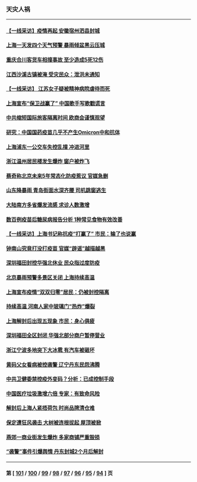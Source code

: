 ### 天灾人祸
---
#### [【一线采访】疫情再起 安徽宿州泗县封城](../../pages/ncid280/n13769890.md) 
#### [上海一天发四个天气预警 暴雨倾盆黑云压城](../../pages/ncid280/n13769832.md) 
#### [重庆合川客货车相撞事故 至少造成5死12伤](../../pages/ncid280/n13769875.md) 
#### [江西沙溪古镇被淹 受灾民众：泄洪未通知](../../pages/ncid280/n13769825.md) 
#### [【一线采访】 江苏女子疑被精神病院虐待而死](../../pages/ncid280/n13769796.md) 
#### [上海宣布“保卫战赢了” 中国歌手写歌戳谎言](../../pages/ncid280/n13769442.md) 
#### [中共缩短国际旅客隔离时间 欧商会谨慎观望](../../pages/ncid280/n13769210.md) 
#### [研究：中国国药疫苗几乎不产生Omicron中和抗体](../../pages/ncid280/n13769346.md) 
#### [上海浦东一公交车失控乱撞 冲进河里](../../pages/ncid280/n13769015.md) 
#### [浙江温州居民楼发生爆炸 窗户被炸飞](../../pages/ncid280/n13769071.md) 
#### [蔡奇称北京未来5年常态化防疫惹议 官媒急删](../../pages/ncid280/n13768413.md) 
#### [山东降暴雨 青岛街面水深齐腰 司机跳窗逃生](../../pages/ncid280/n13768292.md) 
#### [大陆南方多省爆发流感 求诊人数激增](../../pages/ncid280/n13768101.md) 
#### [数百例疫苗后糖尿病报告分析 1种常见食物有效改善](../../pages/ncid280/n13766057.md) 
#### [【一线采访】上海书记称抗疫“打赢了” 市民：输了也说赢](../../pages/ncid280/n13767912.md) 
#### [钟南山究竟打没打疫苗 官媒“辟谣”越描越黑](../../pages/ncid280/n13767868.md) 
#### [深圳福田封控华强北休业 民众指过度防疫](../../pages/ncid280/n13767715.md) 
#### [北京暴雨预警多景区关闭 上海持续高温](../../pages/ncid280/n13767695.md) 
#### [上海宣布疫情“双双归零”居民：仍被封控隔离](../../pages/ncid280/n13767223.md) 
#### [持续高温 河南人家中玻璃门“热炸”爆裂](../../pages/ncid280/n13767280.md) 
#### [上海解封后出现五现象 市民：身心俱疲](../../pages/ncid280/n13767226.md) 
#### [深圳福田全区封闭 华强北部分商户暂停营业](../../pages/ncid280/n13767252.md) 
#### [浙江宁波多地突下大冰雹 有汽车被砸坏](../../pages/ncid280/n13767153.md) 
#### [黄码父女看病被控袭警 辽宁丹东民怨沸腾](../../pages/ncid280/n13766947.md) 
#### [中共卫健委禁控疫外变码？分析：已成控制手段](../../pages/ncid280/n13766876.md) 
#### [中国医疗垃圾激增六倍 专家：有致命风险](../../pages/ncid280/n13766916.md) 
#### [解封后上海人紧捂荷包 时尚品牌清仓难](../../pages/ncid280/n13766680.md) 
#### [保定遭狂风袭击 大树被连根拔起 屋顶被掀](../../pages/ncid280/n13766613.md) 
#### [燕郊一商业街发生爆炸 多家商铺严重毁损](../../pages/ncid280/n13766395.md) 
#### [“袭警”事件引爆舆情 丹东封城2个月后解封](../../pages/ncid280/n13766113.md) 

---
#### 第 [ [101](./101.md) / [100](./100.md) / [99](./99.md) / [98](./98.md) / [97](./97.md) / [96](./96.md) / [95](./95.md) / [94](./94.md) ] 页
